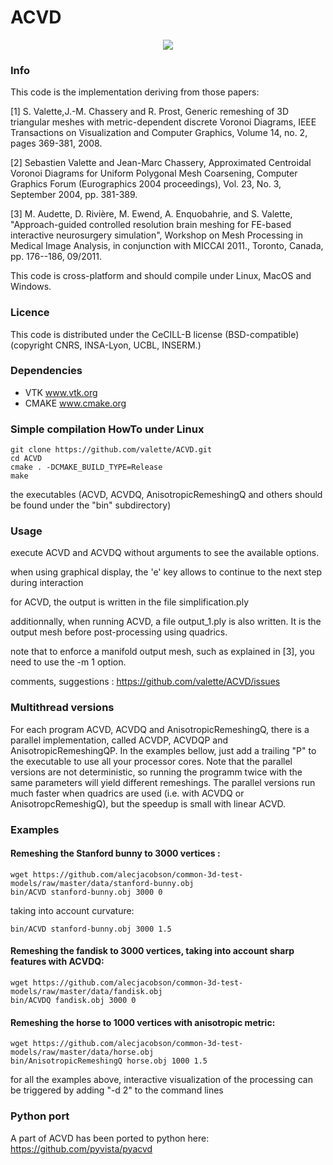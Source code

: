 ACVD 
====
<!---[![Build Status](https://travis-ci.org/valette/ACVD.png)](https://travis-ci.org/valette/ACVD) --> 


<p align="center">
  <img src="https://www.creatis.insa-lyon.fr/~valette/public/project/acvd/featured.jpg">
</p>

### Info ###
This code is the implementation deriving from those papers:

[1] S. Valette,J.-M. Chassery and R. Prost, Generic remeshing of 3D triangular meshes with metric-dependent discrete Voronoi Diagrams, IEEE Transactions on Visualization and Computer Graphics, Volume 14, no. 2, pages 369-381, 2008.

[2] Sebastien Valette and Jean-Marc Chassery, Approximated Centroidal Voronoi Diagrams for Uniform Polygonal Mesh Coarsening, Computer Graphics Forum (Eurographics 2004 proceedings), Vol. 23, No. 3, September 2004, pp. 381-389. 

[3] M. Audette, D. Rivière, M. Ewend, A. Enquobahrie, and S. Valette, "Approach-guided controlled resolution brain meshing for FE-based interactive neurosurgery simulation", Workshop on Mesh Processing in Medical Image Analysis, in conjunction with MICCAI 2011., Toronto, Canada, pp. 176--186, 09/2011.


This code is cross-platform and should compile under Linux, MacOS and Windows.
### Licence ###
This code is distributed under the CeCILL-B license (BSD-compatible)
(copyright CNRS, INSA-Lyon, UCBL, INSERM.)


###  Dependencies ###
* VTK www.vtk.org
* CMAKE www.cmake.org

###  Simple compilation HowTo under Linux ###
	git clone https://github.com/valette/ACVD.git
	cd ACVD
	cmake . -DCMAKE_BUILD_TYPE=Release
	make

the executables (ACVD, ACVDQ, AnisotropicRemeshingQ and others should be found under the "bin" subdirectory)

### Usage ###
execute ACVD and ACVDQ without arguments to see the available options.

when using graphical display, the 'e' key allows to continue to the next step during interaction

for ACVD, the output is written in the file simplification.ply

additionnally, when running ACVD, a file output_1.ply is also written. It is the output mesh before post-processing using quadrics.

note that to enforce a manifold output mesh, such as explained in [3], you need to use the -m 1 option.

comments, suggestions : https://github.com/valette/ACVD/issues

### Multithread versions ###
For each program ACVD, ACVDQ and AnisotropicRemeshingQ, there is a parallel implementation, called ACVDP, ACVDQP and AnisotropicRemeshingQP. In the examples bellow, just add a trailing "P" to the executable to use all your processor cores. Note that the parallel versions are not deterministic, so running the programm twice with the same parameters will yield different remeshings. The parallel versions run much faster when quadrics are used (i.e. with ACVDQ or AnisotropcRemeshigQ), but the speedup is small with linear ACVD.

### Examples

#### Remeshing the Stanford bunny to 3000 vertices : ####
	wget https://github.com/alecjacobson/common-3d-test-models/raw/master/data/stanford-bunny.obj
	bin/ACVD stanford-bunny.obj 3000 0

taking into account curvature:

	bin/ACVD stanford-bunny.obj 3000 1.5

#### Remeshing the fandisk to 3000 vertices, taking into account sharp features with ACVDQ: ####
	wget https://github.com/alecjacobson/common-3d-test-models/raw/master/data/fandisk.obj
	bin/ACVDQ fandisk.obj 3000 0

#### Remeshing the horse to 1000 vertices with anisotropic metric: ####
	wget https://github.com/alecjacobson/common-3d-test-models/raw/master/data/horse.obj
	bin/AnisotropicRemeshingQ horse.obj 1000 1.5

for all the examples above, interactive visualization of the processing can be triggered by adding "-d 2" to the command lines

### Python port

A part of ACVD has been ported to python here: https://github.com/pyvista/pyacvd
